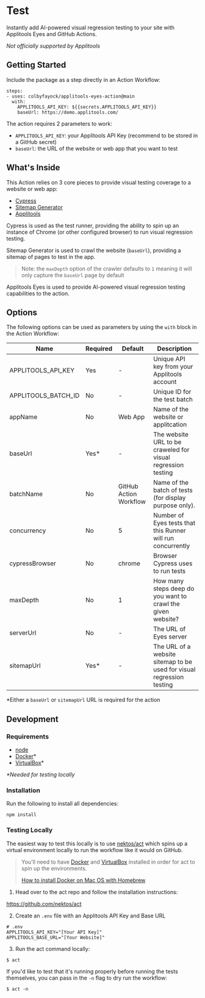 # Test

Instantly add AI-powered visual regression testing to your site with Applitools Eyes and GitHub Actions.

*Not officially supported by Applitools*

## Getting Started

Include the package as a step directly in an Action Workflow:

```
steps:
- uses: colbyfayock/applitools-eyes-action@main
  with:
    APPLITOOLS_API_KEY: ${{secrets.APPLITOOLS_API_KEY}}
    baseUrl: https://demo.applitools.com/
```

The action requires 2 parameters to work:
* `APPLITOOLS_API_KEY`: your Applitools API Key (recommend to be stored in a GitHub secret)
* `baseUrl`: the URL of the website or web app that you want to test

## What's Inside

This Action relies on 3 core pieces to provide visual testing coverage to a website or web app:
* [Cypress](https://www.cypress.io/)
* [Sitemap Generator](https://github.com/lgraubner/sitemap-generator)
* [Applitools](https://applitools.com/)

Cypress is used as the test runner, providing the ability to spin up an instance of Chrome (or other configured browser) to run visual regression testing.

Sitemap Generator is used to crawl the website (`baseUrl`), providing a sitemap of pages to test in the app.

> Note: the `maxDepth` option of the crawler defaults to `1` meaning it will only capture the `baseUrl` page by default

Applitools Eyes is used to provide AI-powered visual regression testing capabilities to the action.

## Options

The following options can be used as parameters by using the `with` block in the Action Workflow:

| Name                | Required | Default                | Description                                                           |
| ------------------- | -------- | ---------------------- | --------------------------------------------------------------------- |
| APPLITOOLS_API_KEY  | Yes      | -                      | Unique API key from your Applitools account                           |
| APPLITOOLS_BATCH_ID | No       | -                      | Unique ID for the test batch                                          |
| appName             | No       | Web App                | Name of the website or applitcation                                   |
| baseUrl             | Yes*     | -                      | The website URL to be craweled for visual regression testing          |
| batchName           | No       | GitHub Action Workflow | Name of the batch of tests (for display purpose only).                |
| concurrency         | No       | 5                      | Number of Eyes tests that this Runner will run concurrently           |
| cypressBrowser      | No       | chrome                 | Browser Cypress uses to run tests                                     |
| maxDepth            | No       | 1                      | How many steps deep do you want to crawl the given website?           |
| serverUrl           | No       | -                      | The URL of Eyes server                                                |
| sitemapUrl          | Yes*     | -                      | The URL of a website sitemap to be used for visual regression testing |

*Either a `baseUrl` or `sitemapUrl` URL is required for the action

## Development

### Requirements
* [node](https://nodejs.org/en/)
* [Docker](https://www.docker.com/)*
* [VirtualBox](https://www.virtualbox.org/)*

_*Needed for testing locally_

### Installation

Run the following to install all dependencies:

```
npm install
```

### Testing Locally

The easiest way to test this locally is to use [nektos/act](https://github.com/nektos/act) which spins up a virtual environment locally to run the workflow like it would on GitHub.

> You'll need to have [Docker](https://www.docker.com/) and [VirtualBox](https://www.virtualbox.org/) installed in order for act to spin up the environments.
> 
> [How to install Docker on Mac OS with Homebrew](https://medium.com/crowdbotics/a-complete-one-by-one-guide-to-install-docker-on-your-mac-os-using-homebrew-e818eb4cfc3)

1. Head over to the act repo and follow the installation instructions:

https://github.com/nektos/act

2. Create an `.env` file with an Applitools API Key and Base URL

```
# .env
APPLITOOLS_API_KEY="[Your API Key]"
APPLITOOLS_BASE_URL="[Your Website]"
```

3. Run the act command locally:

```
$ act
```

If you'd like to test that it's running properly before running the tests themselves, you can pass in the `-n` flag to dry run the workflow:

```
$ act -n
```
